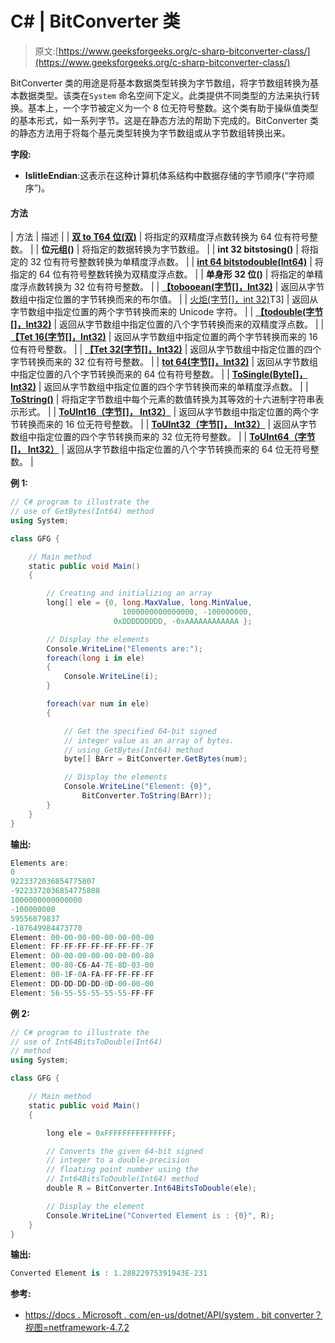 # C# | BitConverter 类

> 原文:[https://www.geeksforgeeks.org/c-sharp-bitconverter-class/](https://www.geeksforgeeks.org/c-sharp-bitconverter-class/)

BitConverter 类的用途是将基本数据类型转换为字节数组，将字节数组转换为基本数据类型。该类在`System` 命名空间下定义。此类提供不同类型的方法来执行转换。基本上，一个字节被定义为一个 8 位无符号整数。这个类有助于操纵值类型的基本形式，如一系列字节。这是在静态方法的帮助下完成的。BitConverter 类的静态方法用于将每个基元类型转换为字节数组或从字节数组转换出来。

**字段:**

*   **IslitleEndian**:这表示在这种计算机体系结构中数据存储的字节顺序(“字符顺序”)。

#### 方法

| 方法 | 描述 |
| **[双 to T64 位(双)](https://www.geeksforgeeks.org/c-sharp-bitconverter-doubletoint64bits-method/)** | 将指定的双精度浮点数转换为 64 位有符号整数。 |
| **位元组()** | 将指定的数据转换为字节数组。 |
| **int 32 bitstosing()** | 将指定的 32 位有符号整数转换为单精度浮点数。 |
| **[int 64 bitstodouble(Int64)](https://www.geeksforgeeks.org/c-sharp-bitconverter-int64bitstodouble-method/)** | 将指定的 64 位有符号整数转换为双精度浮点数。 |
| **单身形 32 位()** | 将指定的单精度浮点数转换为 32 位有符号整数。 |
| **[【tobooean(字节[]，Int32)](https://www.geeksforgeeks.org/c-sharp-bitconverter-toboolean-method/)** | 返回从字节数组中指定位置的字节转换而来的布尔值。 |
| [火炬(字节[]，int 32)](https://www.geeksforgeeks.org/c-sharp-bitconverter-tochar-method/)T3] | 返回从字节数组中指定位置的两个字节转换而来的 Unicode 字符。 |
| **[【todouble(字节[]，Int32)](https://www.geeksforgeeks.org/c-sharp-bitconverter-todouble-method/)** | 返回从字节数组中指定位置的八个字节转换而来的双精度浮点数。 |
| **[【Tet 16(字节[]，Int32)](https://www.geeksforgeeks.org/c-sharp-bitconverter-toint16-method/)** | 返回从字节数组中指定位置的两个字节转换而来的 16 位有符号整数。 |
| **[【Tet 32(字节[]，Int32)](https://www.geeksforgeeks.org/c-sharp-bitconverter-toint32-method/)** | 返回从字节数组中指定位置的四个字节转换而来的 32 位有符号整数。 |
| **[tot 64(字节[]，Int32)](https://www.geeksforgeeks.org/c-sharp-bitconverter-toint64-method/)** | 返回从字节数组中指定位置的八个字节转换而来的 64 位有符号整数。 |
| **[ToSingle(Byte[]，Int32)](https://www.geeksforgeeks.org/c-sharp-bitconverter-tosingle-method/)** | 返回从字节数组中指定位置的四个字节转换而来的单精度浮点数。 |
| **[ToString()](https://www.geeksforgeeks.org/c-sharp-bitconverter-tostringbyte-method/)** | 将指定字节数组中每个元素的数值转换为其等效的十六进制字符串表示形式。 |
| **[ToUInt16（字节[]， Int32）](https://www.geeksforgeeks.org/c-sharp-bitconverter-touint16-method/)** | 返回从字节数组中指定位置的两个字节转换而来的 16 位无符号整数。 |
| **[ToUInt32（字节[]， Int32）](https://www.geeksforgeeks.org/c-sharp-bitconverter-touint32-method/)** | 返回从字节数组中指定位置的四个字节转换而来的 32 位无符号整数。 |
| **[ToUInt64（字节[]， Int32）](https://www.geeksforgeeks.org/c-sharp-bitconverter-touint64-method/)** | 返回从字节数组中指定位置的八个字节转换而来的 64 位无符号整数。 |

**例 1:**

```cs
// C# program to illustrate the
// use of GetBytes(Int64) method
using System;

class GFG {

    // Main method
    static public void Main()
    {

        // Creating and initializing an array
        long[] ele = {0, long.MaxValue, long.MinValue,
                         1000000000000000, -100000000, 
                       0xDDDDDDDDD, -0xAAAAAAAAAAAA };

        // Display the elements
        Console.WriteLine("Elements are:");
        foreach(long i in ele)
        {
            Console.WriteLine(i);
        }

        foreach(var num in ele)
        {

            // Get the specified 64-bit signed
            // integer value as an array of bytes.
            // using GetBytes(Int64) method
            byte[] BArr = BitConverter.GetBytes(num);

            // Display the elements
            Console.WriteLine("Element: {0}", 
                BitConverter.ToString(BArr));
        }
    }
}
```

**输出:**

```cs
Elements are:
0
9223372036854775807
-9223372036854775808
1000000000000000
-100000000
59556879837
-187649984473770
Element: 00-00-00-00-00-00-00-00
Element: FF-FF-FF-FF-FF-FF-FF-7F
Element: 00-00-00-00-00-00-00-80
Element: 00-80-C6-A4-7E-8D-03-00
Element: 00-1F-0A-FA-FF-FF-FF-FF
Element: DD-DD-DD-DD-0D-00-00-00
Element: 56-55-55-55-55-55-FF-FF

```

**例 2:**

```cs
// C# program to illustrate the
// use of Int64BitsToDouble(Int64)
// method
using System;

class GFG {

    // Main method
    static public void Main()
    {

        long ele = 0xFFFFFFFFFFFFFFF;

        // Converts the given 64-bit signed
        // integer to a double-precision 
        // floating point number using the 
        // Int64BitsToDouble(Int64) method
        double R = BitConverter.Int64BitsToDouble(ele);

        // Display the element
        Console.WriteLine("Converted Element is : {0}", R);
    }
}
```

**输出:**

```cs
Converted Element is : 1.28822975391943E-231
```

**参考:**

*   [https://docs . Microsoft . com/en-us/dotnet/API/system . bit converter？视图=netframework-4.7.2](https://docs.microsoft.com/en-us/dotnet/api/system.bitconverter?view=netframework-4.7.2)